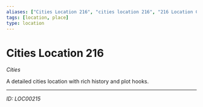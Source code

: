 ```yaml
---
aliases: ["Cities Location 216", "cities location 216", "216 Location Cities"]
tags: [location, place]
type: location
---
```


# Cities Location 216

*Cities*

A detailed cities location with rich history and plot hooks.

---
*ID: LOC00215*